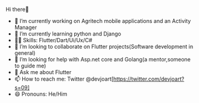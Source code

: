  Hi there🙂

- 🔭 I’m currently working on Agritech mobile applications and an Activity Manager
- 🌱 I’m currently learning python and Django 
- 🏋🏼 Skills: Flutter/Dart/Ui/Ux/C# 
- 👯 I’m looking to collaborate on Flutter projects(Software development in general)
- 🤔 I’m looking for help with Asp.net core and Golang(a mentor,someone to guide me)
- 💬 Ask me about Flutter
- 📫 How to reach me: Twitter @devjoart[https://twitter.com/devjoart?s=09]
- 😄 Pronouns: He/Him


